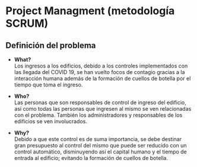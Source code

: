 # Project Managment (metodología SCRUM)

## Definición del problema
- **What?**  
Los ingresos a los edificios, debido a los controles implementados con las llegada del COVID 19, se han vuelto focos de contagio gracias a la interacción humana además de la formación de cuellos de botella por el tiempo que toma el ingreso.

- **Who?**  
Las personas que son responsables de control de ingreso del edificio, así como todas las personas que ingresen al mismo se ven relacionadas con el problema. También los administradores y responsables de los edificios se ven involucrados.

- **Why?**  
Debido a que este control es de suma importancia, se debe destinar gran presupuesto al control del mismo que puede ser reducido con un control automático, disminuyendo así el capital humano y el tiempo de entrada al edificio; evitando la formación de cuellos de botella.
